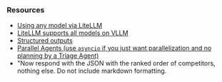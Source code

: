 

### Resources
- [Using any model via LiteLLM](https://openai.github.io/openai-agents-python/models/litellm/)
- [LiteLLM supports all models on VLLM](https://docs.litellm.ai/docs/providers/vllm)
- [Structured outputs](https://docs.vllm.ai/en/v0.8.2/features/structured_outputs.html)
- [Parallel Agents (use `asyncio` if you just want parallelization and no planning by a Triage Agent)](https://cookbook.openai.com/examples/agents_sdk/parallel_agents)
- "Now respond with the JSON with the ranked order of competitors, nothing else. Do not include markdown formatting.
